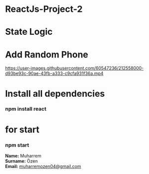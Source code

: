 # ReactJs-Project-2

# State Logic

# Add Random Phone

https://user-images.githubusercontent.com/60547236/212558000-d93be93c-90ae-43fb-a333-c9cfa931f36a.mp4



# Install all dependencies
<h3> npm install react </h3>


# for start
<h3> npm start </h3>



**Name:** Muharrem  <br>
**Surname:** Özen <br>
**Email:** muharremozen04@gmail.com
